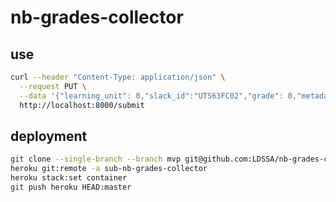 # nb-grades-collector

## use

```bash
curl --header "Content-Type: application/json" \
  --request PUT \
  --data '{"learning_unit": 0,"slack_id":"UTS63FC02","grade": 0,"metadata":{}}' \
  http://localhost:8000/submit
```

## deployment

```bash
git clone --single-branch --branch mvp git@github.com:LDSSA/nb-grades-collector.git
heroku git:remote -a sub-nb-grades-collector
heroku stack:set container
git push heroku HEAD:master
```
